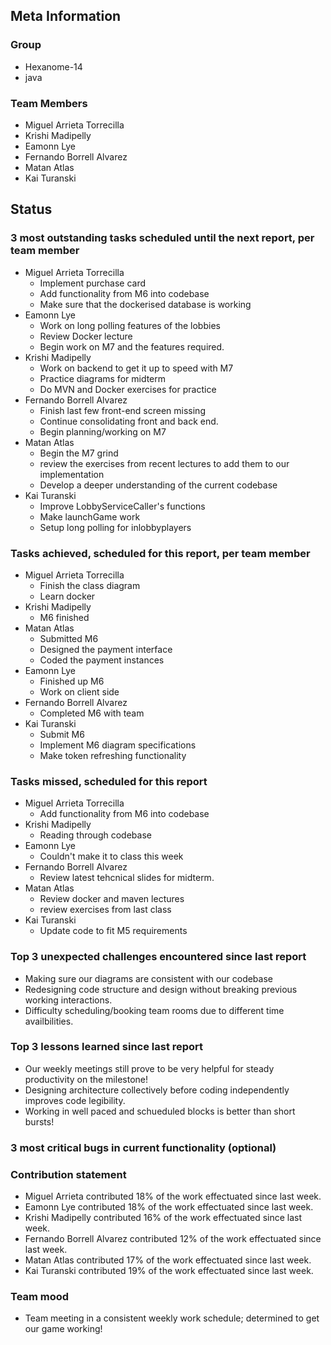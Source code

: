 ## Meta Information

### Group

- Hexanome-14
- java

### Team Members

- Miguel Arrieta Torrecilla
- Krishi Madipelly
- Eamonn Lye
- Fernando Borrell Alvarez
- Matan Atlas
- Kai Turanski

## Status

### 3 most outstanding tasks scheduled until the next report, per team member

- Miguel Arrieta Torrecilla
  - Implement purchase card
  - Add functionality from M6 into codebase
  - Make sure that the dockerised database is working
- Eamonn Lye
  - Work on long polling features of the lobbies
  - Review Docker lecture
  - Begin work on M7 and the features required.
- Krishi Madipelly
  - Work on backend to get it up to speed with M7
  - Practice diagrams for midterm 
  - Do MVN and Docker exercises for practice
- Fernando Borrell Alvarez
  - Finish last few front-end screen missing
  - Continue consolidating front and back end.
  - Begin planning/working on M7
- Matan Atlas
  - Begin the M7 grind
  - review the exercises from recent lectures to add them to our implementation
  - Develop a deeper understanding of the current codebase
- Kai Turanski
  - Improve LobbyServiceCaller's functions
  - Make launchGame work
  - Setup long polling for inlobbyplayers

### Tasks achieved, scheduled for this report, per team member

- Miguel Arrieta Torrecilla
  - Finish the class diagram
  - Learn docker
- Krishi Madipelly
  - M6 finished
- Matan Atlas
  - Submitted M6
  - Designed the payment interface
  - Coded the payment instances 
- Eamonn Lye
  - Finished up M6
  - Work on client side
- Fernando Borrell Alvarez
  - Completed M6 with team
- Kai Turanski
  - Submit M6
  - Implement M6 diagram specifications
  - Make token refreshing functionality

### Tasks missed, scheduled for this report

- Miguel Arrieta Torrecilla
  - Add functionality from M6 into codebase
- Krishi Madipelly
  - Reading through codebase
- Eamonn Lye
  - Couldn't make it to class this week
- Fernando Borrell Alvarez
  - Review latest tehcnical slides for midterm.
- Matan Atlas
  - Review docker and maven lectures
  - review exercises from last class
- Kai Turanski
  - Update code to fit M5 requirements

### Top 3 unexpected challenges encountered since last report

- Making sure our diagrams are consistent with our codebase
- Redesigning code structure and design without breaking previous working interactions.
- Difficulty scheduling/booking team rooms due to different time availbilities.

### Top 3 lessons learned since last report

- Our weekly meetings still prove to be very helpful for steady productivity on the milestone!
- Designing architecture collectively before coding independently improves code legibility.
- Working in well paced and schueduled blocks is better than short bursts!

### 3 most critical bugs in current functionality (optional)

### Contribution statement

- Miguel Arrieta contributed 18% of the work effectuated since last week.
- Eamonn Lye contributed 18% of the work effectuated since last week.
- Krishi Madipelly contributed 16% of the work effectuated since last week.
- Fernando Borrell Alvarez contributed 12% of the work effectuated since last week.
- Matan Atlas contributed 17% of the work effectuated since last week.
- Kai Turanski contributed 19% of the work effectuated since last week.

### Team mood

- Team meeting in a consistent weekly work schedule; determined to get our game working! 

